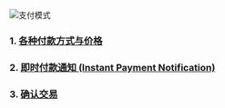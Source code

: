 ![支付模式](https://github.com/appota/ios-game-sdk/raw/master/docs/payment_flow.png)

### 1. [各种付款方式与价格](各-种-付-款-方-式-与-价-格)

### 2. [即时付款通知 (Instant Payment Notification)](即-时-付-款-通-知)

### 3. [确认交易](确-认-交-易)
